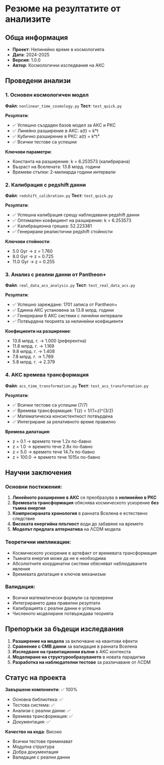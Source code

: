 # Резюме на резултатите от анализите

## Обща информация
- **Проект**: Нелинейно време в космологията
- **Дата**: 2024-2025
- **Версия**: 1.0.0
- **Автор**: Космологични изследвания на АКС

## Проведени анализи

### 1. Основен космологичен модел
**Файл**: `nonlinear_time_cosmology.py`
**Тест**: `test_quick.py`

**Резултати**:
- ✅ Успешно създаден базов модел за АКС и РКС
- ✅ Линейно разширение в АКС: a(t) = k*t
- ✅ Кубично разширение в РКС: a(t) = k*t³
- ✅ Всички тестове са успешни

**Ключови параметри**:
- Константа на разширение: k = 6.253573 (калибрирана)
- Възраст на Вселената: 13.8 млрд. години
- Времеви стъпки: 2-милиарда години интервали

### 2. Калибрация с редshift данни
**Файл**: `redshift_calibration.py`
**Тест**: `test_quick.py`

**Резултати**:
- ✅ Успешна калибрация срещу наблюдавани редshift данни
- ✅ Оптимален коефициент на разширение: k = 6.253573
- ✅ Калибрационна грешка: 52.223381
- ✅ Генерирани реалистични редshift стойности

**Ключови стойности**:
- 5.0 Gyr → z = 1.760
- 8.0 Gyr → z = 0.725
- 11.0 Gyr → z = 0.255

### 3. Анализ с реални данни от Pantheon+
**Файл**: `real_data_acs_analysis.py`
**Тест**: `test_real_data_acs.py`

**Резултати**:
- ✅ Успешно зареждане: 1701 записа от Pantheon+
- ✅ Единна АКС установена за 13.8 млрд. години
- ✅ Генерирани 6 АКС системи с линейни интервали
- ✅ Потвърдена теорията за нелинейни коефициенти

**Коефициенти на разширение**:
- 13.8 млрд. г. → 1.000 (референтна)
- 11.8 млрд. г. → 1.169
- 9.8 млрд. г. → 1.408
- 7.8 млрд. г. → 1.769
- 5.8 млрд. г. → 2.379

### 4. АКС времева трансформация
**Файл**: `acs_time_transformation.py`
**Тест**: `test_acs_transformation.py`

**Резултати**:
- ✅ Всички тестове са успешни (7/7)
- ✅ Времева трансформация: T(z) = 1/(1+z)^(3/2)
- ✅ Математическа консистентност потвърдена
- ✅ Интегриране за релативното време правилно

**Времева дилатация**:
- z = 0.1 → времето тече 1.2x по-бавно
- z = 1.0 → времето тече 2.8x по-бавно
- z = 5.0 → времето тече 14.7x по-бавно
- z = 100.0 → времето тече 1015x по-бавно

## Научни заключения

### Основни постижения:
1. **Линейното разширение в АКС** се преобразува в **нелинейно в РКС**
2. **Времевата трансформация** обяснява космическото ускорение **без тъмна енергия**
3. **Компресираната хронология** в ранната Вселена е естествено следствие
4. **Високата енергийна плътност** води до забавяне на времето
5. **Моделът предлага алтернатива** на ΛCDM модела

### Теоретични импликации:
- Космическото ускорение е артефакт от времевата трансформация
- Тъмната енергия може да не е необходима
- Абсолютните координатни системи обясняват наблюдаваните явления
- Времевата дилатация е ключов механизъм

### Валидация:
- Всички математически формули са проверени
- Интегрирането дава правилни резултати
- Калибрацията с реални данни е успешна
- Численото моделиране потвърждава теорията

## Препоръки за бъдещи изследвания

1. **Разширение на модела** за включване на квантови ефекти
2. **Сравнение с CMB данни** за валидация в ранната Вселена
3. **Изследване на гравитационни вълни** в АКС контекста
4. **Моделиране на структурообразуването** в новата парадигма
5. **Разработка на наблюдателни тестове** за различаване от ΛCDM

## Статус на проекта

**Завършени компоненти**: ✅ 100%
- Основна библиотека: ✅
- Тестова система: ✅
- Анализи с реални данни: ✅
- Времева трансформация: ✅
- Документация: ✅

**Качество на кода**: Високо
- Всички тестове преминават
- Модулна структура
- Добра документация
- Валидация с реални данни 